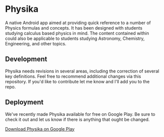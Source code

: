 Physika
=======

A native Android app aimed at providing quick reference to a number of Physics formulas and concepts. It has been designed with students studying calculus based physics in mind. The content contained within could also be applicable to students studying Astronomy, Chemistry, Engineering, and other topics.

## Development
Physika needs revisions in several areas, including the correction of several key definitions. Feel free to recommend additional changes via this repository. If you'd like to contribute let me know and I'll add you to the repo.

## Deployment
We've recently made Physika available for free on Google Play. Be sure to check it out and let us know if there is anything that ought be changed.

[Download Physika on Google Play](https://play.google.com/store/apps/details?id=com.eutocius.physika)